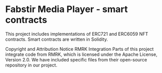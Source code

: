 # Fabstir Media Player - smart contracts


This project includes implementations of ERC721 and ERC6059 NFT contracts.
Smart contracts are written in Solidity.


Copyright and Attribution Notice
RMRK Integration
Parts of this project integrate code from RMRK, which is licensed under the Apache License, Version 2.0. We have included specific files from their open-source repository in our project.